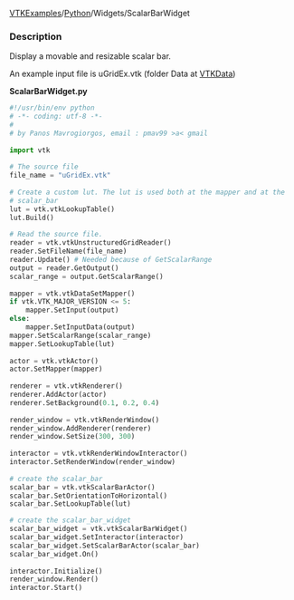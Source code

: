 [VTKExamples](/home/)/[Python](/Python)/Widgets/ScalarBarWidget

### Description
[]([File:VTK_Examples_Python_Widgets_ScalarBarWidget.png])

Display a movable and resizable scalar bar.

An example input file is uGridEx.vtk (folder Data at [VTKData](http://vtk.org/gitweb?p=VTKData.git;a=tree)) 

**ScalarBarWidget.py**
```python
#!/usr/bin/env python
# -*- coding: utf-8 -*-
#
# by Panos Mavrogiorgos, email : pmav99 >a< gmail
 
import vtk
 
# The source file
file_name = "uGridEx.vtk"
 
# Create a custom lut. The lut is used both at the mapper and at the
# scalar_bar
lut = vtk.vtkLookupTable()
lut.Build()
 
# Read the source file.
reader = vtk.vtkUnstructuredGridReader()
reader.SetFileName(file_name)
reader.Update() # Needed because of GetScalarRange
output = reader.GetOutput()
scalar_range = output.GetScalarRange()
 
mapper = vtk.vtkDataSetMapper()
if vtk.VTK_MAJOR_VERSION <= 5:
    mapper.SetInput(output)
else:
    mapper.SetInputData(output)
mapper.SetScalarRange(scalar_range)
mapper.SetLookupTable(lut)
 
actor = vtk.vtkActor()
actor.SetMapper(mapper)
 
renderer = vtk.vtkRenderer()
renderer.AddActor(actor)
renderer.SetBackground(0.1, 0.2, 0.4)
 
render_window = vtk.vtkRenderWindow()
render_window.AddRenderer(renderer)
render_window.SetSize(300, 300)
 
interactor = vtk.vtkRenderWindowInteractor()
interactor.SetRenderWindow(render_window)
 
# create the scalar_bar
scalar_bar = vtk.vtkScalarBarActor()
scalar_bar.SetOrientationToHorizontal()
scalar_bar.SetLookupTable(lut)

# create the scalar_bar_widget
scalar_bar_widget = vtk.vtkScalarBarWidget()
scalar_bar_widget.SetInteractor(interactor)
scalar_bar_widget.SetScalarBarActor(scalar_bar)
scalar_bar_widget.On()
 
interactor.Initialize()
render_window.Render()
interactor.Start()
```
